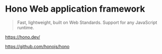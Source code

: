 # Hono Web application framework

> Fast, lightweight, built on Web Standards.
> Support for any JavaScript runtime.

<https://hono.dev/>

<https://github.com/honojs/hono>
